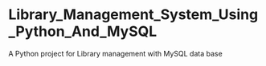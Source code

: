 # Library_Management_System_Using_Python_And_MySQL
A Python project for Library management with MySQL data base  
